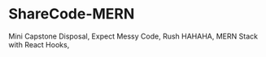 # ShareCode-MERN
Mini Capstone Disposal, Expect Messy Code, Rush HAHAHA, MERN Stack with React Hooks,
